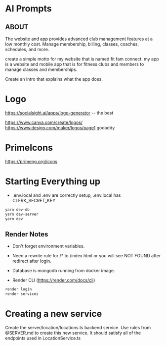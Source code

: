 # AI Prompts

## ABOUT

The website and app provides advanced club management features at a low monthly cost. Manage membership, billing,
classes, coaches, schedules, and more.

create a simple motto for my website that is named fit fam connect. my app is a website and mobile app that is for
fitness clubs and members to manage classes and memberships.

Create an intro that explains what the app does.

# Logo

https://socialsight.ai/apps/logo-generator -- the best

https://www.canva.com/create/logos/ https://www.design.com/maker/logos/page1 godaddy

# PrimeIcons

https://primeng.org/icons

# Starting Everything up

- .env.local and .env are correctly setup, .env.local has CLERK_SECRET_KEY

```sh
yarn dev-db
yarn dev-server
yarn dev
```

## Render Notes

- Don't forget environment variables.
- Need a rewrite rule for /\* to /index.html or you will see NOT FOUND after redirect after login.
- Database is mongodb running from docker image.

- Render CLI (https://render.com/docs/cli)

```sh
render login
render services
```

# Creating a new service

Create the server/location/locations.ts backend service. Use rules from @SERVER.md to create this new service. It should
satisfy all of the endpoints used in LocationService.ts
